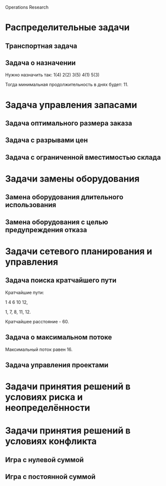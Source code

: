 Operations Research

Распределительные задачи
=========================

Транспортная задача
--------------------

Задача о назначении
-------------------
Нужно назначить так:
1(4)
2(2)
3(5)
4(1)
5(3)


Тогда минимальная продолжительность в днях будет: 11.

Задача управления запасами
==========================

Задача оптимального размера заказа
----------------------------------

Задача с разрывами цен
----------------------

Задача с ограниченной вместимостью склада
-----------------------------------------

Задачи замены оборудования
===========================

Замена оборудования длительного использования
---------------------------------------------

Замена оборудования с целью предупреждения отказа
--------------------------------------------------

Задачи сетевого планирования и управления
==========================================

Задача поиска кратчайшего пути
------------------------------
Кратчайшие пути:

1 4 6 10 12,

1, 7, 8, 11, 12.

Кратчайшее расстояние - 60.

Задача о максимальном потоке
----------------------------
Максимальный поток равен 16.


Задача управления проектами
---------------------------


Задачи принятия решений в условиях риска и неопределённости
============================================================

Задачи принятия решений в условиях конфликта
============================================

Игра с нулевой суммой
---------------------

Игра с постоянной суммой
------------------------
